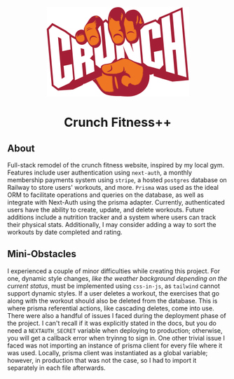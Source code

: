 <div align="center">
  <img alt="logo" src="https://raw.githubusercontent.com/siamr902/crunch-fitness/master/public/crunch-logo.svg" />
</div>

<h1 align="center">
  Crunch Fitness++
</h1>

<h2>About</h2>  

Full-stack remodel of the crunch fitness website, inspired by my local gym. Features include user authentication using `next-auth`, a monthly membership payments system using `stripe`, a hosted `postgres` database on Railway to store users' workouts, and more. `Prisma` was used as the ideal ORM to facilitate operations and queries on the database, as well as integrate with Next-Auth using the prisma adapter. Currently, authenticated users have the ability to create, update, and delete workouts. Future additions include a nutrition tracker and a system where users can track their physical stats. Additionally, I may consider adding a way to sort the workouts by date completed and rating.

<h2>Mini-Obstacles</h2>  

I experienced a couple of minor difficulties while creating this project. For one, dynamic style changes, *like the weather background depending on the current status*, must be implemented using `css-in-js`, as `tailwind` cannot support dynamic styles. If a user deletes a workout, the exercises that go along with the workout should also be deleted from the database. This is where prisma referential actions, like cascading deletes, come into use. There were also a handful of issues I faced during the deployment phase of the project. I can't recall if it was explicitly stated in the docs, but you do need a `NEXTAUTH_SECRET` variable when deploying to production; otherwise, you will get a callback error when tryinng to sign in. One other trivial issue I faced was not importing an instance of prisma client for every file where it was used. Locally, prisma client was instantiated as a global variable; however, in production that was not the case, so I had to import it separately in each file afterwards.